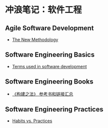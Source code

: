 # 冲浪笔记：软件工程

## Agile Software Development

- [The New Methodology][a1]

  [a1]: https://www.martinfowler.com/articles/newMethodology.html

## Software Engineering Basics

- [Terms used in software development][ba1]

  [ba1]: https://martinfowler.com/bliki/

## Software Engineering Books

- [《构建之法》 参考书和链接汇总][bo1]

  [bo1]: https://www.cnblogs.com/xinz/p/4470424.html

## Software Engineering Practices

- [Habits vs. Practices][p1]

  [p1]: https://toolshed.com/articles/2022-01-05-habits_and_practices.html
